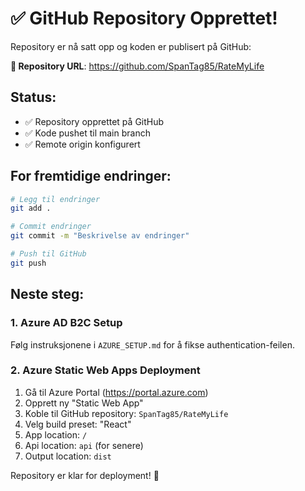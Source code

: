# ✅ GitHub Repository Opprettet!

Repository er nå satt opp og koden er publisert på GitHub:

**🔗 Repository URL**: https://github.com/SpanTag85/RateMyLife

## Status:
- ✅ Repository opprettet på GitHub
- ✅ Kode pushet til main branch
- ✅ Remote origin konfigurert

## For fremtidige endringer:
```bash
# Legg til endringer
git add .

# Commit endringer
git commit -m "Beskrivelse av endringer"

# Push til GitHub
git push
```

## Neste steg:

### 1. Azure AD B2C Setup
Følg instruksjonene i `AZURE_SETUP.md` for å fikse authentication-feilen.

### 2. Azure Static Web Apps Deployment
1. Gå til Azure Portal (https://portal.azure.com)
2. Opprett ny "Static Web App"
3. Koble til GitHub repository: `SpanTag85/RateMyLife`
4. Velg build preset: "React"
5. App location: `/`
6. Api location: `api` (for senere)
7. Output location: `dist`

Repository er klar for deployment! 🚀
